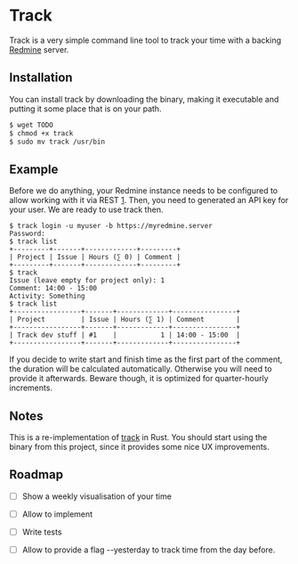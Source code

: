 # Track

Track is a very simple command line tool to track your time with a 
backing [Redmine][redmine] server.


## Installation

You can install track by downloading the binary, making it executable
and putting it some place that is on your path.

```sh
$ wget TODO
$ chmod +x track
$ sudo mv track /usr/bin
```


## Example

Before we do anything, your Redmine instance needs to be configured to
allow working with it via REST [1][rest]. Then, you need to generated
an API key for your user. We are ready to use track then.

```
$ track login -u myuser -b https://myredmine.server
Password: 
$ track list
+---------+-------+-------------+---------+
| Project | Issue | Hours (∑ 0) | Comment |
+---------+-------+-------------+---------+
$ track
Issue (leave empty for project only): 1
Comment: 14:00 - 15:00
Activity: Something
$ track list
+-----------------+-------+-------------+----------------+
| Project         | Issue | Hours (∑ 1) | Comment        |
+-----------------+-------+-------------+----------------+
| Track dev stuff | #1    |           1 | 14:00 - 15:00  |
+-----------------+-------+-------------+----------------+
```

If you decide to write start and finish time as the first part of the
comment, the duration will be calculated automatically. Otherwise you
will need to provide it afterwards. Beware though, it is optimized for
quarter-hourly increments.


## Notes

This is a re-implementation of [track][track] in Rust. You should
start using the binary from this project, since it provides some nice
UX improvements.


## Roadmap

- [ ] Show a weekly visualisation of your time
- [ ] Allow to implement 
- [ ] Write tests
- [ ] Allow to provide a flag --yesterday to track time from the day before.


[redmine]: https://www.redmine.org/
[rest]: https://www.redmine.org/projects/redmine/wiki/Rest_api
[track]: https://github.com/noobymatze/track
